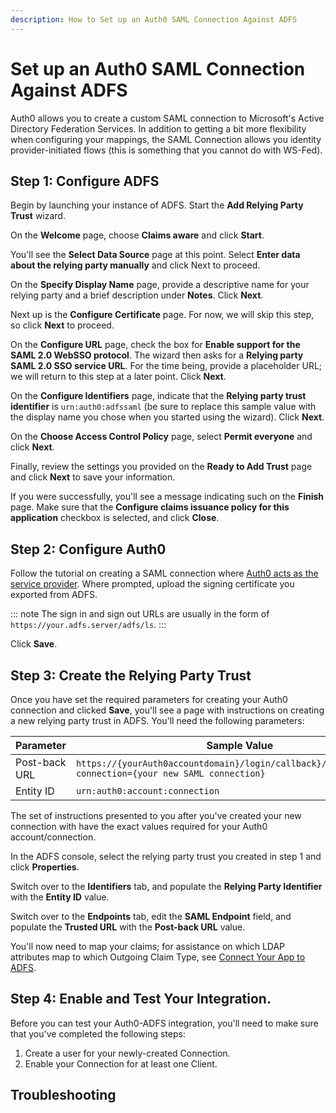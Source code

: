```yaml
---
description: How to Set up an Auth0 SAML Connection Against ADFS
---
```


# Set up an Auth0 SAML Connection Against ADFS

Auth0 allows you to create a custom SAML connection to Microsoft's Active Directory Federation Services. In addition to getting a bit more flexibility when configuring your mappings, the SAML Connection allows you identity provider-initiated flows (this is something that you cannot do with WS-Fed).

## Step 1: Configure ADFS

Begin by launching your instance of ADFS. Start the **Add Relying Party Trust** wizard.

On the **Welcome** page, choose **Claims aware** and click **Start**.

You'll see the **Select Data Source** page at this point. Select **Enter data about the relying party manually** and click Next to proceed.

On the **Specify Display Name** page, provide a descriptive name for your relying party and a brief description under **Notes**. Click **Next**.

Next up is the **Configure Certificate** page. For now, we will skip this step, so click **Next** to proceed.

On the **Configure URL** page, check the box for **Enable support for the SAML 2.0 WebSSO protocol**. The wizard then asks for a **Relying party SAML 2.0 SSO service URL**. For the time being, provide a placeholder URL; we will return to this step at a later point. Click **Next**.

On the **Configure Identifiers** page, indicate that the **Relying party trust identifier** is `urn:auth0:adfssaml` (be sure to replace this sample value with the display name you chose when you started using the wizard). Click **Next**.

On the **Choose Access Control Policy** page, select **Permit everyone** and click **Next**.

Finally, review the settings you provided on the **Ready to Add Trust** page and click **Next** to save your information.

If you were successfully, you'll see a message indicating such on the **Finish** page. Make sure that the **Configure claims issuance policy for this application** checkbox is selected, and click **Close**.

## Step 2: Configure Auth0

Follow the tutorial on creating a SAML connection where [Auth0 acts as the service provider](/protocols/saml/saml-sp-generic). Where prompted, upload the signing certificate you exported from ADFS.

::: note
The sign in and sign out URLs are usually in the form of `https://your.adfs.server/adfs/ls`.
:::

Click **Save**.

## Step 3: Create the Relying Party Trust

Once you have set the required parameters for creating your Auth0 connection and clicked **Save**, you'll see a page with instructions on creating a new relying party trust in ADFS. You'll need the following parameters:

| Parameter | Sample Value |
| - | - |
| Post-back URL | `https://{yourAuth0accountdomain}/login/callback}/login/callback?connection={your new SAML connection}` |
| Entity ID | `urn:auth0:account:connection` |

The set of instructions presented to you after you've created your new connection with have the exact values required for your Auth0 account/connection.

In the ADFS console, select the relying party trust you created in step 1 and click **Properties**. 

Switch over to the **Identifiers** tab, and populate the **Relying Party Identifier** with the **Entity ID** value.

Switch over to the **Endpoints** tab, edit the **SAML Endpoint** field, and populate the **Trusted URL** with the **Post-back URL** value.

You'll now need to map your claims; for assistance on which LDAP attributes map to which Outgoing Claim Type, see [Connect Your App to ADFS](/connections/enterprise/adfs).

## Step 4: Enable and Test Your Integration.

Before you can test your Auth0-ADFS integration, you'll need to make sure that you've completed the following steps:

1. Create a user for your newly-created Connection.
2. Enable your Connection for at least one Client.

## Troubleshooting 